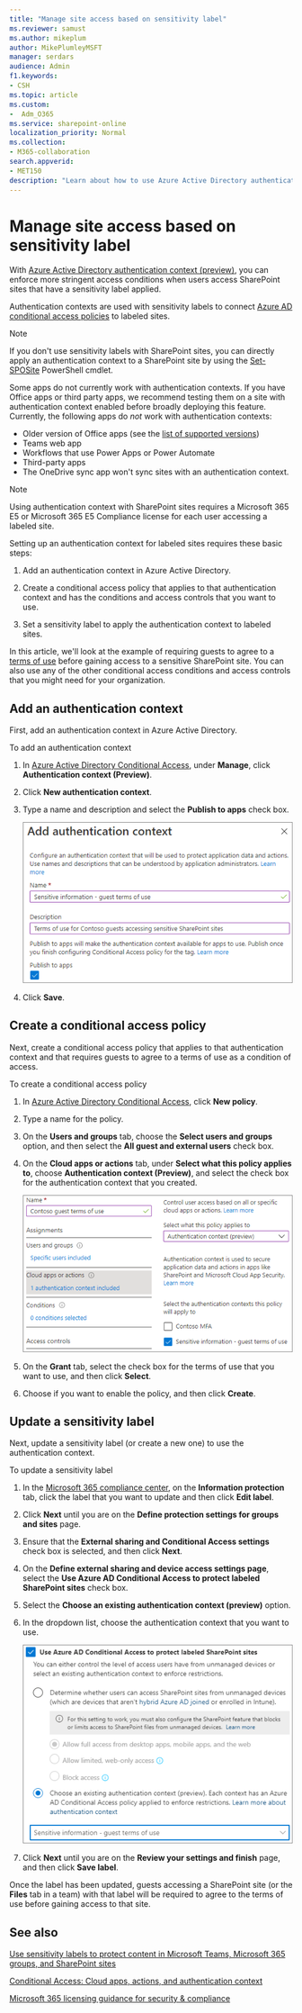 ```yaml
---
title: "Manage site access based on sensitivity label"
ms.reviewer: samust
ms.author: mikeplum
author: MikePlumleyMSFT
manager: serdars
audience: Admin
f1.keywords:
- CSH
ms.topic: article
ms.custom:
-  Adm_O365
ms.service: sharepoint-online
localization_priority: Normal
ms.collection:  
- M365-collaboration
search.appverid:
- MET150
description: "Learn about how to use Azure Active Directory authentication context with SharePoint sites."
---
```


# Manage site access based on sensitivity label

With [Azure Active Directory authentication context (preview)](/azure/active-directory/conditional-access/concept-conditional-access-cloud-apps#configure-authentication-contexts), you can enforce more stringent access conditions when users access SharePoint sites that have a sensitivity label applied. 

Authentication contexts are used with sensitivity labels to connect [Azure AD conditional access policies](/azure/active-directory/conditional-access/overview) to labeled sites.

> [!NOTE]
> If you don't use sensitivity labels with SharePoint sites, you can directly apply an authentication context to a SharePoint site by using the [Set-SPOSite](/powershell/module/sharepoint-online/set-sposite) PowerShell cmdlet.

Some apps do not currently work with authentication contexts. If you have Office apps or third party apps, we recommend testing them on a site with authentication context enabled before broadly deploying this feature. Currently, the following apps do *not* work with authentication contexts:

- Older version of Office apps (see the [list of supported versions](/microsoft-365/compliance/sensitivity-labels-teams-groups-sites#more-information-about-the-dependencies-for-the-authentication-context-option))
- Teams web app
- Workflows that use Power Apps or Power Automate
- Third-party apps
- The OneDrive sync app won't sync sites with an authentication context.

> [!NOTE]
> Using authentication context with SharePoint sites requires a Microsoft 365 E5 or Microsoft 365 E5 Compliance license for each user accessing a labeled site.

Setting up an authentication context for labeled sites requires these basic steps:

1. Add an authentication context in Azure Active Directory.

2. Create a conditional access policy that applies to that authentication context and has the conditions and access controls that you want to use.

3. Set a sensitivity label to apply the authentication context to labeled sites.

In this article, we'll look at the example of requiring guests to agree to a [terms of use](/azure/active-directory/conditional-access/terms-of-use) before gaining access to a sensitive SharePoint site. You can also use any of the other conditional access conditions and access controls that you might need for your organization.

## Add an authentication context

First, add an authentication context in Azure Active Directory.

To add an authentication context
1. In [Azure Active Directory Conditional Access](https://aad.portal.azure.com/#blade/Microsoft_AAD_IAM/ConditionalAccessBlade), under **Manage**, click **Authentication context (Preview)**.

2. Click **New authentication context**.

3. Type a name and description and select the **Publish to apps** check box.

    ![Screenshot of add authentication context UI](media/aad-add-authentication-context.png)

4. Click **Save**.

## Create a conditional access policy

Next, create a conditional access policy that applies to that authentication context and that requires guests to agree to a terms of use as a condition of access.

To create a conditional access policy
1. In [Azure Active Directory Conditional Access](https://aad.portal.azure.com/#blade/Microsoft_AAD_IAM/ConditionalAccessBlade), click **New policy**.

2. Type a name for the policy.

3. On the **Users and groups** tab, choose the **Select users and groups** option, and then select the **All guest and external users** check box.

4. On the **Cloud apps or actions** tab, under **Select what this policy applies to**, choose **Authentication context (Preview)**, and select the check box for the authentication context that you created.

    ![Screenshot of authentication context options in cloud apps or actions settings for a conditional access policy](media/aad-authentication-context-ca-policy-apps.png)

5. On the **Grant** tab, select the check box for the terms of use that you want to use, and then click **Select**.

6. Choose if you want to enable the policy, and then click **Create**.

## Update a sensitivity label

Next, update a sensitivity label (or create a new one) to use the authentication context.

To update a sensitivity label
1. In the [Microsoft 365 compliance center](https://compliance.microsoft.com/informationprotection), on the **Information protection** tab, click the label that you want to update and then click **Edit label**.

2. Click **Next** until you are on the **Define protection settings for groups and sites** page.

3. Ensure that the **External sharing and Conditional Access settings** check box is selected, and then click **Next**.

4. On the **Define external sharing and device access settings page**, select the **Use Azure AD Conditional Access to protect labeled SharePoint sites** check box.

5. Select the **Choose an existing authentication context (preview)** option.

6. In the dropdown list, choose the authentication context that you want to use.

    ![Screenshot of Azure AD authentication context sensitivity label settings](media/aad-authentication-context-label-setting.png)

7. Click **Next** until you are on the **Review your settings and finish** page, and then click **Save label**.

Once the label has been updated, guests accessing a SharePoint site (or the **Files** tab in a team) with that label will be required to agree to the terms of use before gaining access to that site.

## See also

[Use sensitivity labels to protect content in Microsoft Teams, Microsoft 365 groups, and SharePoint sites](/microsoft-365/compliance/sensitivity-labels-teams-groups-sites)

[Conditional Access: Cloud apps, actions, and authentication context](/azure/active-directory/conditional-access/concept-conditional-access-cloud-apps)

[Microsoft 365 licensing guidance for security & compliance](/office365/servicedescriptions/microsoft-365-service-descriptions/microsoft-365-tenantlevel-services-licensing-guidance/microsoft-365-security-compliance-licensing-guidance)
